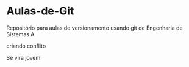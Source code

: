 # Aulas-de-Git
Repositório para aulas de versionamento usando git de Engenharia de Sistemas A


criando conflito

Se vira jovem
